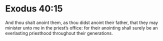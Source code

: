 # Exodus 40:15

And thou shalt anoint them, as thou didst anoint their father, that they may minister unto me in the priest’s office: for their anointing shall surely be an everlasting priesthood throughout their generations.